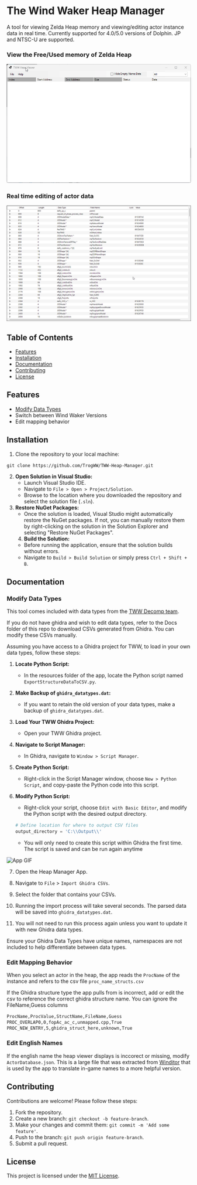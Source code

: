 # The Wind Waker Heap Manager
A tool for viewing Zelda Heap memory and viewing/editing actor instance data in real time. Currently supported for 4.0/5.0 versions of Dolphin. JP and NTSC-U are supported.

### View the Free/Used memory of Zelda Heap
![App GIF](Docs/heap_viewer.gif)

### Real time editing of actor data
![App GIF](Docs/struct_viewer.gif)

## Table of Contents

- [Features](#features)
- [Installation](#installation)
- [Documentation](#documentation)
- [Contributing](#contributing)
- [License](#license)

## Features

- [Modify Data Types](#modify-data-types) 
- Switch between Wind Waker Versions
- Edit mapping behavior

## Installation

1. Clone the repository to your local machine:
```
git clone https://github.com/TrogWW/TWW-Heap-Manager.git
```
2. **Open Solution in Visual Studio:**
   - Launch Visual Studio IDE.
   - Navigate to `File > Open > Project/Solution`.
   - Browse to the location where you downloaded the repository and select the solution file (`.sln`).
3. **Restore NuGet Packages:**
   - Once the solution is loaded, Visual Studio might automatically restore the NuGet packages. If not, you can manually restore them by right-clicking on the solution in the Solution Explorer and selecting "Restore NuGet Packages".
   4. **Build the Solution:**
   - Before running the application, ensure that the solution builds without errors.
   - Navigate to `Build > Build Solution` or simply press `Ctrl + Shift + B`.

## Documentation

### Modify Data Types
This tool comes included with data types from the [TWW Decomp team](https://github.com/zeldaret/tww). 

If you do not have ghidra and wish to edit data types, refer to the Docs folder of this repo to download CSVs generated from Ghidra. You can modify these CSVs manually.

Assuming you have access to a Ghidra project for TWW, to load in your own data types, follow these steps:

1. **Locate Python Script:**
   - In the resources folder of the app, locate the Python script named `ExportStructureDataToCSV.py`.

2. **Make Backup of `ghidra_datatypes.dat`:**
   - If you want to retain the old version of your data types, make a backup of `ghidra_datatypes.dat`.

3. **Load Your TWW Ghidra Project:**
   - Open your TWW Ghidra project.

4. **Navigate to Script Manager:**
   - In Ghidra, navigate to `Window > Script Manager`.

5. **Create Python Script:**
   - Right-click in the Script Manager window, choose `New > Python Script`, and copy-paste the Python code into this script.

6. **Modify Python Script:**
   - Right-click your script, choose `Edit with Basic Editor`, and modify the Python script with the desired output directory.

   ```python
   # Define location for where to output CSV files
   output_directory = 'C:\\Output\\'
   ```
    - You will only need to create this script within Ghidra the first time. The script is saved and can be run again anytime
   
![App GIF](Docs/import_ghidra_structs_demo.gif)

7. Open the Heap Manager App.

8. Navigate to `File` > `Import Ghidra CSVs`.

9. Select the folder that contains your CSVs.

10. Running the import process will take several seconds. The parsed data will be saved into `ghidra_datatypes.dat`.

11. You will not need to run this process again unless you want to update it with new Ghidra data types.

Ensure your Ghidra Data Types have unique names, namespaces are not included to help differentiate between data types.

### Edit Mapping Behavior
When you select an actor in the heap, the app reads the `ProcName` of the instance and refers to the csv file `proc_name_structs.csv`

If the Ghidra structure type the app pulls from is incorrect, add or edit the csv to reference the correct ghidra structure name. You can ignore the FileName,Guess columns
```CSV
ProcName,ProcValue,StructName,FileName,Guess
PROC_OVERLAP0,0,fopAc_ac_c,unmapped.cpp,True
PROC_NEW_ENTRY,5,ghidra_struct_here,unknown,True
```

### Edit English Names
If the english name the heap viewer displays is inccorect or missing, modify `ActorDatabase.json`. This is a large file that was extracted from [Winditor](https://lordned.github.io/Winditor/) that is used by the app to translate in-game names to a more helpful version.



## Contributing

Contributions are welcome! Please follow these steps:

1. Fork the repository.
2. Create a new branch: `git checkout -b feature-branch`.
3. Make your changes and commit them: `git commit -m 'Add some feature'`.
4. Push to the branch: `git push origin feature-branch`.
5. Submit a pull request.

## License

This project is licensed under the [MIT License](LICENSE).
